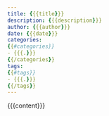 ```yaml
---
title: {{{title}}}
description: {{{description}}}
author: {{{author}}}
date: {{{date}}}
categories:
{{#categories}}
- {{{.}}}
{{/categories}}
tags:
{{#tags}}
- {{{.}}}
{{/tags}}
---
```


{{{content}}}
